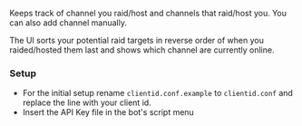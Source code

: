Keeps track of channel you raid/host and channels that raid/host you.
You can also add channel manually.

The UI sorts your potential raid targets in reverse order of when you raided/hosted them last and shows which channel are currently online.

### Setup
* For the initial setup rename `clientid.conf.example` to `clientid.conf` and replace the line with your client id.
* Insert the API Key file in the bot's script menu
